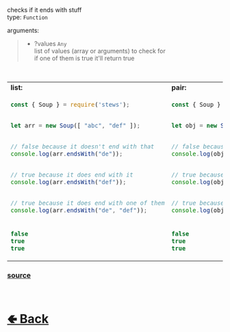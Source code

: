 checks if it ends with stuff<br>
type: `Function`

arguments:
> - ?values `Any`<br>
> list of values (array or arguments) to check for<br>
> if one of them is true it'll return true

<br>

<table>
<tr>
<td> <b>list:</b> </td> <td> <b>pair:</b> </td>
</tr>
<tr>
<td>

```js
const { Soup } = require('stews');


let arr = new Soup([ "abc", "def" ]);


// false because it doesn't end with that
console.log(arr.endsWith("de"));


// true because it does end with it
console.log(arr.endsWith("def"));


// true because it does end with one of them
console.log(arr.endsWith("de", "def"));
```

</td>
<td>

```js
const { Soup } = require('stews');


let obj = new Soup({ abc: 0, def: 1 });


// false because it doesn't end with that
console.log(obj.endsWith("de"));


// true because it does end with it
console.log(obj.endsWith("def"));


// true because it does end with that
console.log(obj.endsWith("de", "def"));
```

</td>
<tr>
<td>

```js
false
true
true
```

</td>
<td>

```js
false
true
true
```

</td>
</table>

### [source](https://github.com/shysolocup/stews/blob/main/src/Soup/functions/endsWith.js)

<br> <h1> [🢀 Back](https://github.com/shysolocup/stews/wiki/Soup-methods) </h1>